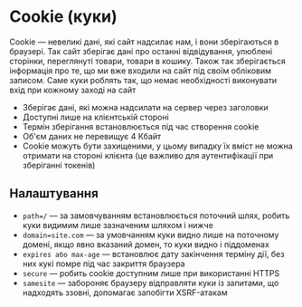 # Cookie (куки)

Cookie — невеликі дані, які сайт надсилає нам, і вони зберігаються в браузері. Так сайт зберігає дані про останні відвідування, улюблені сторінки, переглянуті товари, товари в кошику. Також так зберігається інформація про те, що ми вже входили на сайт під своїм обліковим записом. Саме куки роблять так, що немає необхідності виконувати вхід при кожному заході на сайт

-   Зберігає дані, які можна надсилати на сервер через заголовки
-   Доступні лише на клієнтській стороні
-   Термін зберігання встановлюється під час створення cookie
-   Об'єм даних не перевищує 4 Кбайт
-   Cookie можуть бути захищеними, у цьому випадку їх вміст не можна отримати на стороні клієнта (це важливо для аутентифікації при зберіганні токенів)

## Налаштування

-   `path=/` — за замовчуванням встановлюється поточний шлях, робить куки видимим лише зазначеним шляхом і нижче
-   `domain=site.com` — за умовчанням куки видно лише на поточному домені, якщо явно вказаний домен, то куки видно і піддоменах
-   `expires або max-age` — встановлює дату закінчення терміну дії, без них кукі помре під час закриття браузера
-   `secure` — робить cookie доступним лише при використанні HTTPS
-   `samesite` — забороняє браузеру відправляти куки із запитами, що надходять ззовні, допомагає запобігти XSRF-атакам
